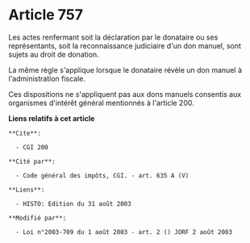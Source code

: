 # Article 757

Les actes renfermant soit la déclaration par le donataire ou ses représentants, soit la reconnaissance judiciaire d'un don
manuel, sont sujets au droit de donation.

La même règle s'applique lorsque le donataire révèle un don manuel à l'administration fiscale.

Ces dispositions ne s'appliquent pas aux dons manuels consentis aux organismes d'intérêt général mentionnés à l'article 200.

**Liens relatifs à cet article**

	**Cite**:

	  - CGI 200

	**Cité par**:

	  - Code général des impôts, CGI. - art. 635 A (V)

	**Liens**:

	  - HISTO: Edition du 31 août 2003

	**Modifié par**:

	  - Loi n°2003-709 du 1 août 2003 - art. 2 () JORF 2 août 2003
